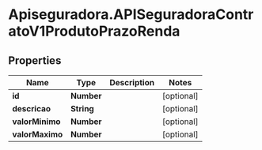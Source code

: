 # Apiseguradora.APISeguradoraContratoV1ProdutoPrazoRenda

## Properties
Name | Type | Description | Notes
------------ | ------------- | ------------- | -------------
**id** | **Number** |  | [optional] 
**descricao** | **String** |  | [optional] 
**valorMinimo** | **Number** |  | [optional] 
**valorMaximo** | **Number** |  | [optional] 


